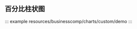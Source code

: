 <!--
 * @Description: 
 * @Date: 2024-10-30 16:58:47
 * @LastEditTime: 2024-10-31 14:37:13
-->
## 百分比柱状图

::: example
resources/businesscomp/charts/custom/demo
:::
